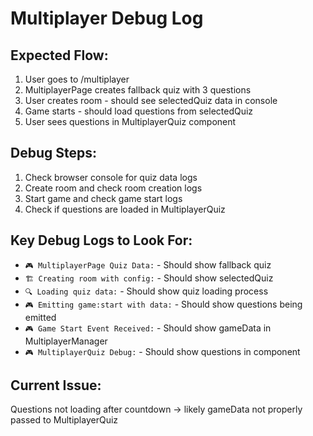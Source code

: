 # Multiplayer Debug Log

## Expected Flow:
1. User goes to /multiplayer
2. MultiplayerPage creates fallback quiz with 3 questions
3. User creates room - should see selectedQuiz data in console
4. Game starts - should load questions from selectedQuiz
5. User sees questions in MultiplayerQuiz component

## Debug Steps:
1. Check browser console for quiz data logs
2. Create room and check room creation logs
3. Start game and check game start logs
4. Check if questions are loaded in MultiplayerQuiz

## Key Debug Logs to Look For:
- `🎮 MultiplayerPage Quiz Data:` - Should show fallback quiz
- `🏗️ Creating room with config:` - Should show selectedQuiz
- `🔍 Loading quiz data:` - Should show quiz loading process
- `🎮 Emitting game:start with data:` - Should show questions being emitted
- `🎮 Game Start Event Received:` - Should show gameData in MultiplayerManager
- `🎮 MultiplayerQuiz Debug:` - Should show questions in component

## Current Issue:
Questions not loading after countdown → likely gameData not properly passed to MultiplayerQuiz
